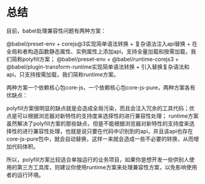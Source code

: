 # 总结

目前，babel处理兼容性问题有两种方案：

@babel/preset-env + corejs@3实现简单语法转换 + 复杂语法注入api替换 + 在全局和者构造函数静态属性、实例属性上添加api，支持全量加载和按需加载，我们简称polyfill方案；
@babel/preset-env + @babel/runtime-corejs3 + @babel/plugin-transform-runtime实现简单语法转换 + 引入替换复杂语法和api，只支持按需加载，我们简称runtime方案。

两种方案一个依赖核心包core-js，一个依赖核心包core-js-pure，两种方案各有优缺点：

polyfill方案很明显的缺点就是会造成全局污染，而且会注入冗余的工具代码；优点是可以根据浏览器对新特性的支持度来选择性的进行兼容性处理；
runtime方案虽然解决了polyfill方案的那些缺点，但是不能根据浏览器对新特性的支持度来选择性的进行兼容性处理，也就是说只要在代码中识别到的api，并且该api也存在core-js-pure包中，就会自动替换，这样一来就会造成一些不必要的转换，从而增加代码体积。

所以，polyfill方案比较适合单独运行的业务项目，如果你是想开发一些供别人使用的第三方工具库，则建议你使用runtime方案来处理兼容性方案，以免影响使用者的运行环境。
